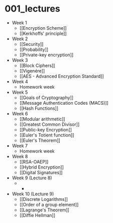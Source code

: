 # 001_lectures

- Week 1
	- [[Encryption Scheme]]
	- [[Kerkhoffs' principle]]
- Week 2
	- [[Security]]
	- [[Probability]]
	- [[Private-key encryption]]
- Week 3
	- [[Block Ciphers]]
	- [[Vigenére]]
	- [[AES - Advanced Encryption Standard]]
- Week 4
	- Homework week
- Week 5
	- [[Goals of Cryptography]]
	- [[Message Authentication Codes (MACS)]]
	- [[Hash Functions]]
- Week 6
	- [[Modular arithmetic]]
	- [[Greatest Common Divisor]]
	- [[Public-key Encryption]]
	- [[Euler's Totient function]]
	- [[Euler's Theorem]]
- Week 7
	- Homework week
- Week 8
	- [[RSA-OAEP]]
	- [[Hybrid Encryption]]
	- [[Digital Signatures]]
- Week 9 (Lecture 8)
	- -
- Week 10 (Lecture 9)
	- [[Discrete Logarithms]]
	- [[Order of a group element]]
	- [[Lagrange's Theorem]]
	- [[Diffie Hellman]]